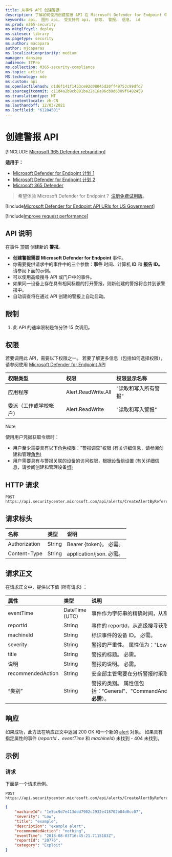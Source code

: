 ```yaml
---
title: 从事件 API 创建警报
description: 了解如何使用创建警报 API 在 Microsoft Defender for Endpoint 中的事件顶部创建新的警报。
keywords: api， 图形 api， 受支持的 api， 获取， 警报， 信息， id
ms.prod: m365-security
ms.mktglfcycl: deploy
ms.sitesec: library
ms.pagetype: security
ms.author: macapara
author: mjcaparas
ms.localizationpriority: medium
manager: dansimp
audience: ITPro
ms.collection: M365-security-compliance
ms.topic: article
MS.technology: mde
ms.custom: api
ms.openlocfilehash: d1d6f141f1453ce92d08045d20ff49753c99dfd7
ms.sourcegitcommit: c11d4a2b9cb891ba22e16a96cb9d6389f6482459
ms.translationtype: MT
ms.contentlocale: zh-CN
ms.lasthandoff: 12/03/2021
ms.locfileid: "61284501"
---
```

# <a name="create-alert-api"></a>创建警报 API

[!INCLUDE [Microsoft 365 Defender rebranding](../../includes/microsoft-defender.md)]

**适用于：**
- [Microsoft Defender for Endpoint 计划 1](https://go.microsoft.com/fwlink/p/?linkid=2154037)
- [Microsoft Defender for Endpoint 计划 2](https://go.microsoft.com/fwlink/p/?linkid=2154037)
- [Microsoft 365 Defender](https://go.microsoft.com/fwlink/?linkid=2118804)

> 希望体验 Microsoft Defender for Endpoint？ [注册免费试用版](https://signup.microsoft.com/create-account/signup?products=7f379fee-c4f9-4278-b0a1-e4c8c2fcdf7e&ru=https://aka.ms/MDEp2OpenTrial?ocid=docs-wdatp-exposedapis-abovefoldlink)。

[!include[Microsoft Defender for Endpoint API URIs for US Government](../../includes/microsoft-defender-api-usgov.md)]

[!include[Improve request performance](../../includes/improve-request-performance.md)]


## <a name="api-description"></a>API 说明

在事件 [顶部](alerts.md) 创建新的 **警报**。

- **创建警报需要 Microsoft Defender for Endpoint** 事件。
- 你需要提供请求中的事件中的三个参数：**事件** 时间、计算机 **ID** 和 **报告 ID。** 请参阅下面的示例。
- 可以使用高级搜寻 API 或门户中的事件。
- 如果同一设备上存在具有相同标题的打开警报，则新创建的警报将合并到该警报中。
- 自动调查将在通过 API 创建的警报上自动启动。

## <a name="limitations"></a>限制

1. 此 API 的速率限制是每分钟 15 次调用。

## <a name="permissions"></a>权限

若要调用此 API，需要以下权限之一。 若要了解更多信息（包括如何选择权限），请参阅使用 [Microsoft Defender for Endpoint API](apis-intro.md)

权限类型 | 权限 | 权限显示名称
:---|:---|:---
应用程序 | Alert.ReadWrite.All | "读取和写入所有警报"
委派（工作或学校帐户） | Alert.ReadWrite | "读取和写入警报"

> [!NOTE]
> 使用用户凭据获取令牌时：
>
> - 用户至少需要具有以下角色权限："警报调查"权限 (有关详细信息，请参阅创建和管理[角色) ](user-roles.md)
> - 用户需要具有与警报关联的设备的访问权限，根据设备组设置 (有关详细信息，请参阅创建和管理设备[组) ](machine-groups.md)

## <a name="http-request"></a>HTTP 请求

```http
POST https://api.securitycenter.microsoft.com/api/alerts/CreateAlertByReference
```

## <a name="request-headers"></a>请求标头

名称|类型|说明
:---|:---|:---
Authorization | String | Bearer {token}。 必需。
Content-Type | String | application/json. 必需。

## <a name="request-body"></a>请求正文

在请求正文中，提供以下值 (所有请求) ：

属性 | 类型 | 说明
:---|:---|:---
eventTime | DateTime (UTC)  | 事件作为字符串的精确时间，从高级搜寻获取。 例如，  ```2018-08-03T16:45:21.7115183Z``` **必需**。
reportId | String | 事件的 reportId，从高级搜寻获取。 必需。
machineId | String | 标识事件的设备 ID。 必需。
severity | String | 警报的严重性。 属性值为："Low"、Medium 和"High"。 必需。
title | String | 警报的标题。 必需。
说明 | String | 警报的说明。 必需。
recommendedAction| String | 安全部主管需要在分析警报时采取此操作。 必需。
“类别”| String | 警报的类别。 属性值包括："General"、"CommandAndControl"、"Collection"、"CredentialAccess"、"DefenseEvasion"、"Discovery"、"Exfiltration"、"Exploit"、"Execution"、"InitialAccess"、"LateralMovement"、"Malware"、"Persistence"、"PrivilegeEscalation"、"Ransomware"、"SuspiciousActivity"（ **必需**）。

## <a name="response"></a>响应

如果成功，此方法在响应正文中返回 200 OK 和一个新的 [alert](alerts.md) 对象。 如果具有指定属性的事件 (_reportId_ _、eventTime_ 和 _machineId_) 未找到 - 404 未找到。

## <a name="example"></a>示例

### <a name="request"></a>请求

下面是一个请求示例。

```http
POST https://api.securitycenter.microsoft.com/api/alerts/CreateAlertByReference
```

```json
{
    "machineId": "1e5bc9d7e413ddd7902c2932e418702b84d0cc07",
    "severity": "Low",
    "title": "example",
    "description": "example alert",
    "recommendedAction": "nothing",
    "eventTime": "2018-08-03T16:45:21.7115183Z",
    "reportId": "20776",
    "category": "Exploit"
}
```
